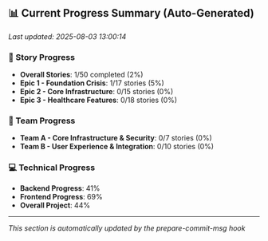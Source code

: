 ## 📊 Current Progress Summary (Auto-Generated)
*Last updated: 2025-08-03 13:00:14*

### 🎯 Story Progress
- **Overall Stories**: 1/50 completed (2%)
- **Epic 1 - Foundation Crisis**: 1/17 stories (5%)
- **Epic 2 - Core Infrastructure**: 0/15 stories (0%)
- **Epic 3 - Healthcare Features**: 0/18 stories (0%)

### 🔄 Team Progress
- **Team A - Core Infrastructure & Security**: 0/7 stories (0%)
- **Team B - User Experience & Integration**: 0/10 stories (0%)

### 💻 Technical Progress
- **Backend Progress**: 41%
- **Frontend Progress**: 69%
- **Overall Project**: 44%

---
*This section is automatically updated by the prepare-commit-msg hook*
